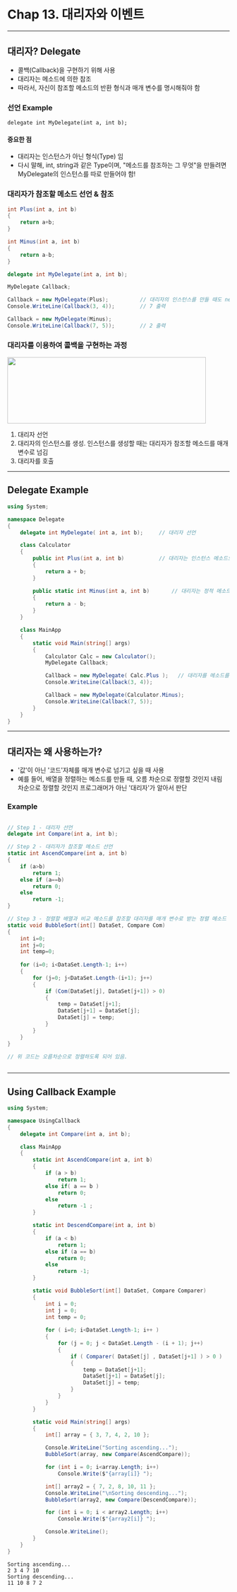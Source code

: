# Chap 13. 대리자와 이벤트

***

## 대리자? Delegate
- 콜백(Callback)을 구현하기 위해 사용
- 대리자는 메소드에 의한 참조
- 따라서, 자신이 참조할 메소드의 반환 형식과 매개 변수를 명시해줘야 함

### 선언 Example
```
delegate int MyDelegate(int a, int b);
```

#### 중요한 점
- 대리자는 인스턴스가 아닌 형식(Type) 임 
- 다시 말해, int, string과 같은 Type이며, "메소드를 참조하는 그 무엇"을 만들려면 MyDelegate의 인스턴스를 따로 만들어야 함!
 
### 대리자가 참조할 메소드 선언 & 참조 
```C#
int Plus(int a, int b)
{
    return a+b;
}

int Minus(int a, int b)
{
    return a-b;
}

delegate int MyDelegate(int a, int b);

MyDelegate Callback;

Callback = new MyDelegate(Plus);          // 대리자의 인스턴스를 만들 때도 new 연산자 사용
Console.WriteLine(Callback(3, 4));        // 7 출력

Callback = new MyDelegate(Minus);
Console.WriteLine(Callback(7, 5));        // 2 출력

```
### 대리자를 이용하여 콜백을 구현하는 과정 
<img src="https://github.com/bluein/C-Sharp-Study/blob/master/OOP/pic/dele.JPG" width=450 height=150 />

1) 대리자 선언
2) 대리자의 인스턴스를 생성. 인스턴스를 생성할 때는 대리자가 참조할 메소드를 매개 변수로 넘김
3) 대리자를 호출

***
 
## Delegate Example
```C#
using System;

namespace Delegate
{
    delegate int MyDelegate( int a, int b);     // 대리자 선언

    class Calculator
    {
        public int Plus(int a, int b)           // 대리자는 인스턴스 메소드도 참조할 수 있고 
        {
            return a + b;
        }

        public static int Minus(int a, int b)       // 대리자는 정적 메소드도 참조할 수 있음
        {
            return a - b;
        }
    }

    class MainApp
    {
        static void Main(string[] args)
        {
            Calculator Calc = new Calculator();
            MyDelegate Callback;

            Callback = new MyDelegate( Calc.Plus );   // 대리자를 메소드를 호출하듯 사용하면, 참조하고 있는 메소드가 실행 
            Console.WriteLine(Callback(3, 4));

            Callback = new MyDelegate(Calculator.Minus);
            Console.WriteLine(Callback(7, 5));
        }
    }
}

```

***

## 대리자는 왜 사용하는가?
- '값'이 아닌 '코드'자체를 매개 변수로 넘기고 싶을 때 사용
- 예를 들어, 배열을 정렬하는 메소드를 만들 때, 오름 차순으로 정렬할 것인지 내림 차순으로 정렬할 것인지 프로그래머가 아닌 '대리자'가 알아서 판단

### Example
```C#

// Step 1 - 대리자 선언
delegate int Compare(int a, int b);

// Step 2 - 대리자가 참조할 메소드 선언
static int AscendCompare(int a, int b)
{
    if (a>b)
        return 1;
    else if (a==b)
        return 0;
    else 
        return -1;
}

// Step 3 - 정렬할 배열과 비교 메소드를 참조할 대리자를 매개 변수로 받는 정렬 메소드 작성
static void BubbleSort(int[] DataSet, Compare Com)
{
    int i=0;
    int j=0;
    int temp=0;
    
    for (i=0; i<DataSet.Length-1; i++)
    {
        for (j=0; j<DataSet.Length-(i+1); j++)
        {
            if (Com(DataSet[j], DataSet[j+1]) > 0)
            {
                temp = DataSet[j+1];
                DataSet[j+1] = DataSet[j];
                DataSet[j] = temp;
            }
        }
    }
}

// 위 코드는 오름차순으로 정렬하도록 되어 있음.  
                                
```

***

## Using Callback Example
```C#
using System;

namespace UsingCallback
{
    delegate int Compare(int a, int b);

    class MainApp
    {
        static int AscendCompare(int a, int b)
        {
            if (a > b)
                return 1;
            else if( a == b )
                return 0;
            else
                return -1 ; 
        }

        static int DescendCompare(int a, int b)
        {
            if (a < b)
                return 1;
            else if (a == b)
                return 0;
            else
                return -1;
        }

        static void BubbleSort(int[] DataSet, Compare Comparer) 
        { 
            int i = 0; 
            int j = 0; 
            int temp = 0; 
 
            for ( i=0; i<DataSet.Length-1; i++ ) 
            {
                for (j = 0; j < DataSet.Length - (i + 1); j++)  
                { 
                    if ( Comparer( DataSet[j] , DataSet[j+1] ) > 0 ) 
                    { 
                        temp = DataSet[j+1]; 
                        DataSet[j+1] = DataSet[j]; 
                        DataSet[j] = temp; 
                    }
                }
            }
        }

        static void Main(string[] args)
        {
            int[] array = { 3, 7, 4, 2, 10 };

            Console.WriteLine("Sorting ascending...");
            BubbleSort(array, new Compare(AscendCompare));

            for (int i = 0; i<array.Length; i++)
                Console.Write($"{array[i]} ");

            int[] array2 = { 7, 2, 8, 10, 11 };
            Console.WriteLine("\nSorting descending...");
            BubbleSort(array2, new Compare(DescendCompare));            

            for (int i = 0; i < array2.Length; i++)
                Console.Write($"{array2[i]} ");

            Console.WriteLine();
        }
    }
}

```

```
Sorting ascending...
2 3 4 7 10
Sorting descending...
11 10 8 7 2 
```





 

